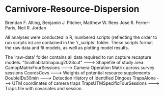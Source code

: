 # Carnivore-Resource-Dispersion
Brendan F. Alting, Benjamin J. Pitcher, Matthew W. Rees Jose R. Ferrer-Paris, Neil R. Jordan

All analyses were conducted in R, numbered scripts (reflecting the order to run scripts in) are contained in the 'r_scripts' folder. 
These scripts format the raw data and fit models, as well as plotting model results. 

The 'raw-data' folder contains all data required to run capture recapture models. 
"finalhabitatmapaug2023cut" --->  Shapefile of study area
CamopMatrixFourSessions ---> Camera Operation Matrix across survey sessions
CoordsCovs ---> Weights of potential resource supplements
DoubleIDs30min ---> Detection History of Identified Dingoes
TrapsAlone ---> UTM coordinates of camera traps
TrapsUTMSpecificFourSessions ---> Traps file with covariates and session. 

